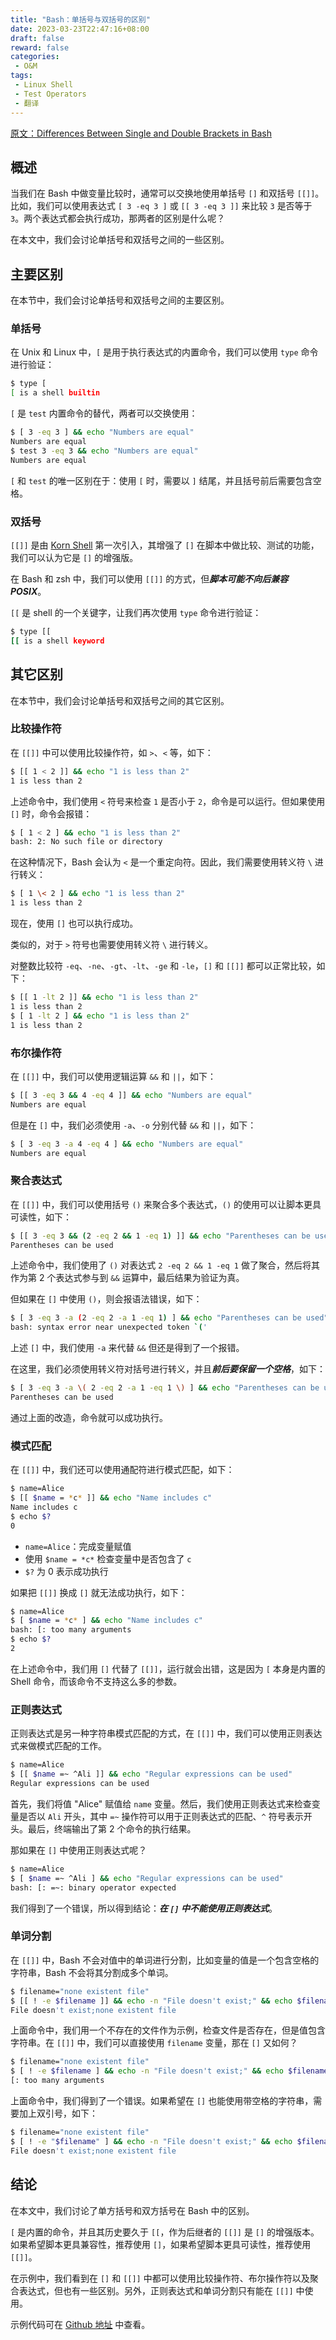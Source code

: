 ```yaml
---
title: "Bash：单括号与双括号的区别"
date: 2023-03-23T22:47:16+08:00
draft: false
reward: false
categories:
 - O&M
tags:
 - Linux Shell
 - Test Operators
 - 翻译
---
```


[原文：Differences Between Single and Double Brackets in Bash](https://www.baeldung.com/linux/bash-single-vs-double-brackets)

## 概述

当我们在 Bash 中做变量比较时，通常可以交换地使用单括号 `[]` 和双括号 `[[]]`。比如，我们可以使用表达式 `[ 3 -eq 3 ]` 或 `[[ 3 -eq 3 ]]` 来比较 `3` 是否等于 `3`。两个表达式都会执行成功，那两者的区别是什么呢？

在本文中，我们会讨论单括号和双括号之间的一些区别。

<!--more-->

## 主要区别

在本节中，我们会讨论单括号和双括号之间的主要区别。

### 单括号

在 Unix 和 Linux 中，`[` 是用于执行表达式的内置命令，我们可以使用 `type` 命令进行验证：

```bash
$ type [
[ is a shell builtin
```

`[` 是 `test` 内置命令的替代，两者可以交换使用：

```bash
$ [ 3 -eq 3 ] && echo "Numbers are equal"
Numbers are equal
$ test 3 -eq 3 && echo "Numbers are equal"
Numbers are equal
```

`[` 和 `test` 的唯一区别在于：使用 `[` 时，需要以 `]` 结尾，并且括号前后需要包含空格。

### 双括号

`[[]]` 是由 [Korn Shell](http://www.kornshell.com/) 第一次引入，其增强了 `[]` 在脚本中做比较、测试的功能，我们可以认为它是 `[]` 的增强版。

在 Bash 和 zsh 中，我们可以使用 `[[]]` 的方式，但***脚本可能不向后兼容 POSIX***。

`[[` 是 shell 的一个关键字，让我们再次使用 `type` 命令进行验证：

```bash
$ type [[
[[ is a shell keyword
```

## 其它区别

在本节中，我们会讨论单括号和双括号之间的其它区别。


### 比较操作符

在 `[[]]` 中可以使用比较操作符，如 `>`、`<` 等，如下：

```bash
$ [[ 1 < 2 ]] && echo "1 is less than 2"
1 is less than 2
```

上述命令中，我们使用 `<` 符号来检查 `1` 是否小于 `2`，命令是可以运行。但如果使用 `[]` 时，命令会报错：

```bash
$ [ 1 < 2 ] && echo "1 is less than 2"
bash: 2: No such file or directory
```

在这种情况下，Bash 会认为 `<` 是一个重定向符。因此，我们需要使用转义符 `\` 进行转义：

```bash
$ [ 1 \< 2 ] && echo "1 is less than 2"
1 is less than 2
```

现在，使用 `[]` 也可以执行成功。

类似的，对于 `>` 符号也需要使用转义符 `\` 进行转义。

对整数比较符 `-eq`、`-ne`、`-gt`、`-lt`、`-ge` 和 `-le`，`[]` 和 `[[]]` 都可以正常比较，如下：

```bash
$ [[ 1 -lt 2 ]] && echo "1 is less than 2"
1 is less than 2
$ [ 1 -lt 2 ] && echo "1 is less than 2"
1 is less than 2
```

### 布尔操作符

在 `[[]]` 中，我们可以使用逻辑运算 `&&` 和 `||`，如下：

```bash
$ [[ 3 -eq 3 && 4 -eq 4 ]] && echo "Numbers are equal"
Numbers are equal
```

但是在 `[]` 中，我们必须使用 `-a`、`-o` 分别代替 `&&` 和 `||`，如下：

```bash
$ [ 3 -eq 3 -a 4 -eq 4 ] && echo "Numbers are equal"
Numbers are equal
```

### 聚合表达式

在 `[[]]` 中，我们可以使用括号 `()` 来聚合多个表达式，`()` 的使用可以让脚本更具可读性，如下：

```bash
$ [[ 3 -eq 3 && (2 -eq 2 && 1 -eq 1) ]] && echo "Parentheses can be used"
Parentheses can be used
```

上述命令中，我们使用了 `()` 对表达式 `2 -eq 2 && 1 -eq 1` 做了聚合，然后将其作为第 2 个表达式参与到 `&&` 运算中，最后结果为验证为真。

但如果在 `[]` 中使用 `()`，则会报语法错误，如下：

```bash
$ [ 3 -eq 3 -a (2 -eq 2 -a 1 -eq 1) ] && echo "Parentheses can be used"
bash: syntax error near unexpected token `('
```

上述 `[]` 中，我们使用 `-a` 来代替 `&&` 但还是得到了一个报错。

在这里，我们必须使用转义符对括号进行转义，并且***前后要保留一个空格***，如下：

```bash
$ [ 3 -eq 3 -a \( 2 -eq 2 -a 1 -eq 1 \) ] && echo "Parentheses can be used"
Parentheses can be used
```

通过上面的改造，命令就可以成功执行。

### 模式匹配

在 `[[]]` 中，我们还可以使用通配符进行模式匹配，如下：

```bash
$ name=Alice
$ [[ $name = *c* ]] && echo "Name includes c"
Name includes c
$ echo $?
0
```

* `name=Alice`：完成变量赋值
* 使用 `$name = *c*` 检查变量中是否包含了 `c`
* `$?` 为 0 表示成功执行

如果把 `[[]]` 换成 `[]` 就无法成功执行，如下：

```bash
$ name=Alice
$ [ $name = *c* ] && echo "Name includes c"
bash: [: too many arguments
$ echo $?
2
```

在上述命令中，我们用 `[]` 代替了 `[[]]`，运行就会出错，这是因为 `[` 本身是内置的 Shell 命令，而该命令不支持这么多的参数。

### 正则表达式

正则表达式是另一种字符串模式匹配的方式，在 `[[]]` 中，我们可以使用正则表达式来做模式匹配的工作。

```bash
$ name=Alice
$ [[ $name =~ ^Ali ]] && echo "Regular expressions can be used"
Regular expressions can be used
```

首先，我们将值 "Alice" 赋值给 `name` 变量。然后，我们使用正则表达式来检查变量是否以 `Ali` 开头，其中 `=~` 操作符可以用于正则表达式的匹配、`^` 符号表示开头。最后，终端输出了第 2 个命令的执行结果。

那如果在 `[]` 中使用正则表达式呢？

```bash
$ name=Alice
$ [ $name =~ ^Ali ] && echo "Regular expressions can be used"
bash: [: =~: binary operator expected
```

我们得到了一个错误，所以得到结论：***在 `[]` 中不能使用正则表达式***。

### 单词分割

在 `[[]]` 中，Bash 不会对值中的单词进行分割，比如变量的值是一个包含空格的字符串，Bash 不会将其分割成多个单词。

```bash
$ filename="none existent file"
$ [[ ! -e $filename ]] && echo -n "File doesn't exist;" && echo $filename
File doesn't exist;none existent file
```

上面命令中，我们用一个不存在的文件作为示例，检查文件是否存在，但是值包含字符串。在 `[[]]` 中，我们可以直接使用 `filename` 变量，那在 `[]` 又如何？

```bash
$ filename="none existent file"
$ [ ! -e $filename ] && echo -n "File doesn't exist;" && echo $filename
[: too many arguments
```

上面命令中，我们得到了一个错误。如果希望在 `[]` 也能使用带空格的字符串，需要加上双引号，如下：

```bash
$ filename="none existent file"
$ [ ! -e "$filename" ] && echo -n "File doesn't exist;" && echo $filename
File doesn't exist;none existent file
```

## 结论

在本文中，我们讨论了单方括号和双方括号在 Bash 中的区别。

`[` 是内置的命令，并且其历史要久于 `[[`，作为后继者的 `[[]]` 是 `[]` 的增强版本。如果希望脚本更具兼容性，推荐使用 `[]`，如果希望脚本更具可读性，推荐使用 `[[]]`。

在示例中，我们看到在 `[]` 和 `[[]]` 中都可以使用比较操作符、布尔操作符以及聚合表达式，但也有一些区别。另外，正则表达式和单词分割只有能在 `[[]]` 中使用。

示例代码可在 [Github 地址](https://github.com/a2htray/code-notebook/tree/main/Shell/single_or_double_brackets) 中查看。